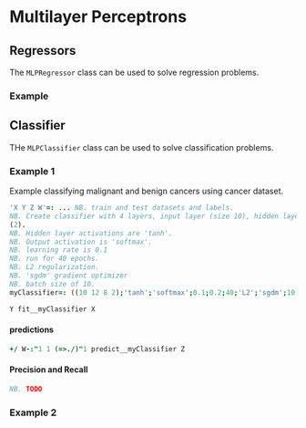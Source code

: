 # Multilayer Perceptrons

## Regressors

The `MLPRegressor` class can be used to solve regression problems.

### Example


## Classifier

THe `MLPClassifier` class can be used to solve classification problems.


### Example 1
Example classifying malignant and benign cancers using cancer dataset.

```j
'X Y Z W'=: ... NB. train and test datasets and labels.
NB. Create classifier with 4 layers, input layer (size 10), hidden layers (12,8), and output layer
(2). 
NB. Hidden layer activations are 'tanh'. 
NB. Output activation is 'softmax'.
NB. learning rate is 0.1
NB. run for 40 epochs.
NB. L2 regularization.
NB. 'sgdm' gradient optimizer
NB. batch size of 10.
myClassifier=: ((10 12 8 2);'tanh';'softmax';0.1;0.2;40;'L2';'sgdm';10) conew 'MLPClassifier'

Y fit__myClassifier X

```

#### predictions

```j
+/ W-:"1 1 (=>./)"1 predict__myClassifier Z
```

#### Precision and Recall
```j
NB. TODO
```

### Example 2
